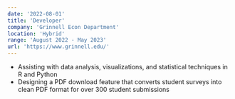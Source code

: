 ```yaml
---
date: '2022-08-01'
title: 'Developer'
company: 'Grinnell Econ Department'
location: 'Hybrid'
range: 'August 2022 - May 2023'
url: 'https://www.grinnell.edu/'
---
```


- Assisting with data analysis, visualizations, and statistical techniques in R and Python
- Designing a PDF download feature that converts student surveys into clean PDF format for over 300 student submissions